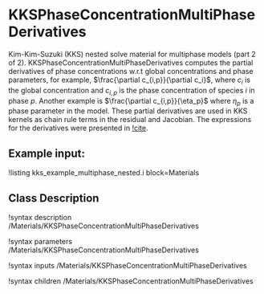 # KKSPhaseConcentrationMultiPhaseDerivatives

Kim-Kim-Suzuki (KKS) nested solve material for multiphase models (part 2 of 2). KKSPhaseConcentrationMultiPhaseDerivatives computes the partial derivatives of phase concentrations w.r.t global concentrations and phase parameters, for example, $\frac{\partial c_{i,p}}{\partial c_i}$, where $c_i$ is the global concentration and $c_{i,p}$ is the phase concentration of species $i$ in phase $p$. Another example is $\frac{\partial c_{i,p}}{\eta_p}$ where $\eta_p$ is a phase parameter in the model. These partial derivatives are used in KKS kernels as chain rule terms in the residual and Jacobian. The expressions for the derivatives were presented in [!cite](kim_phase-field_1999).

## Example input:

!listing kks_example_multiphase_nested.i block=Materials

## Class Description

!syntax description /Materials/KKSPhaseConcentrationMultiPhaseDerivatives

!syntax parameters /Materials/KKSPhaseConcentrationMultiPhaseDerivatives

!syntax inputs /Materials/KKSPhaseConcentrationMultiPhaseDerivatives

!syntax children /Materials/KKSPhaseConcentrationMultiPhaseDerivatives
